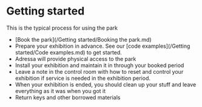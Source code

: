 # Getting started

This is the typical process for using the park

* [Book the park](/Getting started/Booking the park.md)
* Prepare your exhibition in advance. See our [code examples](/Getting started/Code examples.md) to get started.
* Adressa will provide physical access to the park
* Install your exhibition and maintain it in through your booked period
* Leave a note in the control room with how to reset and control your exhibition if service is needed in the exhibition period.
* When your exhibition is ended, you should clean up your stuff and leave everything as it was when you got it
* Return keys and other borrowed materials



